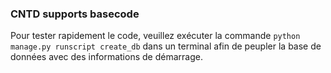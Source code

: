 ### CNTD supports basecode

Pour tester rapidement le code, veuillez exécuter la commande `python manage.py runscript create_db` dans un terminal afin de peupler la base de données avec des informations de démarrage.
